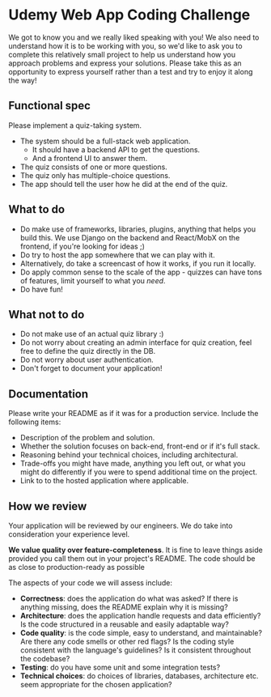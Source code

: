 Udemy Web App Coding Challenge
==============================

We got to know you and we really liked speaking with you! We also need to understand how it is to be working with you, so we'd like to ask you to complete this relatively small project to help us understand how you approach problems and express your solutions. Please take this as an opportunity to express yourself rather than a test and try to enjoy it along the way!

Functional spec
---------------

Please implement a quiz-taking system.

* The system should be a full-stack web application.
  * It should have a backend API to get the questions.
  * And a frontend UI to answer them.
* The quiz consists of one or more questions.
* The quiz only has multiple-choice questions.
* The app should tell the user how he did at the end of the quiz.

What to do
----------

* Do make use of frameworks, libraries, plugins, anything that helps you build this. We use Django on the backend and React/MobX on the frontend, if you're looking for ideas ;)
* Do try to host the app somewhere that we can play with it.
* Alternatively, do take a screencast of how it works, if you run it locally.
* Do apply common sense to the scale of the app - quizzes can have tons of features, limit yourself to what you _need_.
* Do have fun!

What not to do
--------------

* Do not make use of an actual quiz library :)
* Do not worry about creating an admin interface for quiz creation, feel free to define the quiz directly in the DB.
* Do not worry about user authentication.
* Don't forget to document your application!

Documentation
-------------

Please write your README as if it was for a production service. Include the following items:

* Description of the problem and solution.
* Whether the solution focuses on back-end, front-end or if it's full stack.
* Reasoning behind your technical choices, including architectural. 
* Trade-offs you might have made, anything you left out, or what you might do differently if you were to spend additional time on the project.
* Link to to the hosted application where applicable.

How we review
-------------

Your application will be reviewed by our engineers. We do take into consideration your experience level.

**We value quality over feature-completeness**. It is fine to leave things aside provided you call them out in your project's README. The code should be as close to production-ready as possible

The aspects of your code we will assess include:

* **Correctness**: does the application do what was asked? If there is anything missing, does the README explain why it is missing?
* **Architecture**: does the application handle requests and data efficiently? Is the code structured in a reusable and easily adaptable way?
* **Code quality**: is the code simple, easy to understand, and maintainable?  Are there any code smells or other red flags? Is the coding style consistent with the language's guidelines? Is it consistent throughout the codebase?
* **Testing**: do you have some unit and some integration tests?
* **Technical choices**: do choices of libraries, databases, architecture etc. seem appropriate for the chosen application?
